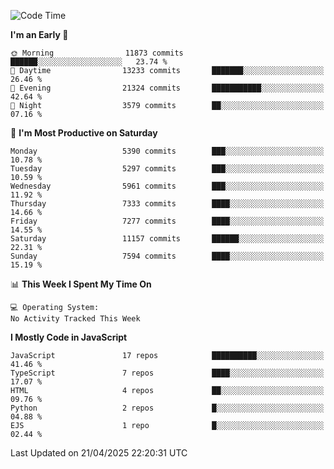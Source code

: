 <!--START_SECTION:waka-->
![Code Time](http://img.shields.io/badge/Code%20Time-3%2C498%20hrs%2059%20mins-blue)

**I'm an Early 🐤** 

```text
🌞 Morning                11873 commits       ██████░░░░░░░░░░░░░░░░░░░   23.74 % 
🌆 Daytime                13233 commits       ███████░░░░░░░░░░░░░░░░░░   26.46 % 
🌃 Evening                21324 commits       ███████████░░░░░░░░░░░░░░   42.64 % 
🌙 Night                  3579 commits        ██░░░░░░░░░░░░░░░░░░░░░░░   07.16 % 
```
📅 **I'm Most Productive on Saturday** 

```text
Monday                   5390 commits        ███░░░░░░░░░░░░░░░░░░░░░░   10.78 % 
Tuesday                  5297 commits        ███░░░░░░░░░░░░░░░░░░░░░░   10.59 % 
Wednesday                5961 commits        ███░░░░░░░░░░░░░░░░░░░░░░   11.92 % 
Thursday                 7333 commits        ████░░░░░░░░░░░░░░░░░░░░░   14.66 % 
Friday                   7277 commits        ████░░░░░░░░░░░░░░░░░░░░░   14.55 % 
Saturday                 11157 commits       ██████░░░░░░░░░░░░░░░░░░░   22.31 % 
Sunday                   7594 commits        ████░░░░░░░░░░░░░░░░░░░░░   15.19 % 
```


📊 **This Week I Spent My Time On** 

```text
💻 Operating System: 
No Activity Tracked This Week
```

**I Mostly Code in JavaScript** 

```text
JavaScript               17 repos            ██████████░░░░░░░░░░░░░░░   41.46 % 
TypeScript               7 repos             ████░░░░░░░░░░░░░░░░░░░░░   17.07 % 
HTML                     4 repos             ██░░░░░░░░░░░░░░░░░░░░░░░   09.76 % 
Python                   2 repos             █░░░░░░░░░░░░░░░░░░░░░░░░   04.88 % 
EJS                      1 repo              █░░░░░░░░░░░░░░░░░░░░░░░░   02.44 % 
```




 Last Updated on 21/04/2025 22:20:31 UTC
<!--END_SECTION:waka-->

<!--
**likaiqiang/likaiqiang** is a ✨ _special_ ✨ repository because its `README.md` (this file) appears on your GitHub profile.

Here are some ideas to get you started:

- 🔭 I’m currently working on ...
- 🌱 I’m currently learning ...
- 👯 I’m looking to collaborate on ...
- 🤔 I’m looking for help with ...
- 💬 Ask me about ...
- 📫 How to reach me: ...
- 😄 Pronouns: ...
- ⚡ Fun fact: ...
-->
